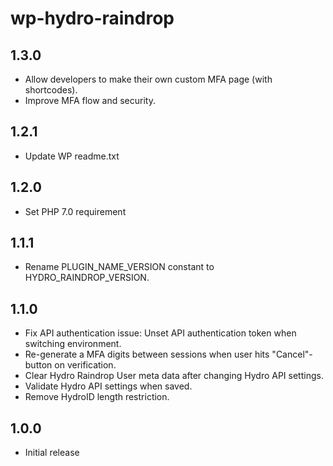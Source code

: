 # wp-hydro-raindrop

## 1.3.0

- Allow developers to make their own custom MFA page (with shortcodes).
- Improve MFA flow and security.

## 1.2.1

- Update WP readme.txt

## 1.2.0

- Set PHP 7.0 requirement

## 1.1.1

- Rename PLUGIN_NAME_VERSION constant to HYDRO_RAINDROP_VERSION.

## 1.1.0

- Fix API authentication issue: Unset API authentication token when switching environment.
- Re-generate a MFA digits between sessions when user hits "Cancel"-button on verification.
- Clear Hydro Raindrop User meta data after changing Hydro API settings.
- Validate Hydro API settings when saved. 
- Remove HydroID length restriction.

## 1.0.0

- Initial release
